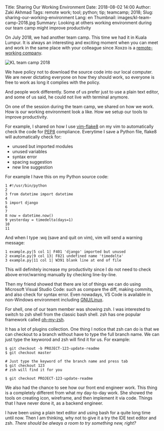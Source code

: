 Title: Sharing Our Working Environment
Date: 2018-08-02 14:00
Author: Zaki Akhmad
Tags: remote work; tool; python; tip; teamcamp; 2018;
Slug: sharing-our-working-environment
Lang: en
Thumbnail: images/kl-team-camp-2018.jpg
Summary: Looking at others working environment during our team camp might improve productivity

On July 2018, we had another team camp.
This time we had it in Kuala Lumpur. It is always an interesting and exciting
moment when you can meet and work in the same place with your colleague since
Xoxzo is a
[remote-working company](https://blog.xoxzo.com/2016/04/22/the-communication-costs-of-remote-work/).

![KL team camp 2018](/images/kl-team-camp-2018.jpg)

We have policy not to download the source code into our local computer. We are
never dictating everyone on how they should work, so everyone is free to work as
long it complies with the policy.

And people work differently. Some of us prefer just to use a plain text editor, and
some of us said, he could not live with terminal anymore.

On one of the session during the team camp, we shared on how we work. How is our
working environment look a like. How we setup our tools to improve productivity.

For example, I shared on how I use [vim-flake8](https://github.com/nvie/vim-flake8)
on my vim to automatically check the code for [PEP8](https://www.python.org/dev/peps/pep-0008/)
compliance. Everytime I save a Python file, flake8 will automatically check for:

* unused but imported modules
* unused variables
* syntax error
* spacing suggestion
* new line suggestion

For example I have this on my Python source code:
```
1 #!/usr/bin/python
2
3 from datetime import datetime
4
5 import django
6
7
8 now = datetime.now()
9 yesterday = timedelta(days=1)
10
11
```

And when I type :wq (save and quit on vim), vim will send a warning message:
```
1 example.py|5 col 1| F401 'django' imported but unused
2 example.py|9 col 13| F821 undefined name 'timedelta'
3 example.py|11 col 1| W391 blank line at end of file
```

This will definitely increase my productivity since I do not need to check
above error/warning manually by checking line-by-line.

Then my friend showed that there are lot of things we can do using Microsoft
Visual Studio Code: such as compare the diff, making commits, and also check
for syntax error. Even nowadays, VS Code is available in non-Windows
environment including [GNU/Linux](https://code.visualstudio.com/docs/setup/linux).

For shell, one of our team member was showing zsh. I was interested to switch to
zsh shell from the classic bash shell. zsh has one popular framework called
[oh-my-zsh](https://github.com/robbyrussell/oh-my-zsh).

It has a lot of plugins collection. One thing I notice that zsh can
do is that we can checkout to a branch without have to type the full branch
name. We can just type the keyworod and zsh will find it for us. For example:

```
$ git checkout -b PROJECT-123-update-readme
$ git checkout master

# Just type the keyword of the branch name and press tab
$ git checkout 123
# zsh will find it for you

$ git checkout PROJECT-123-update-readme
```

We also had the chance to see how our front end engineer work. This thing is a
completely different from what my day-to-day work. She showed the tools on
creating icon, wireframe, and then implement it via code. Things that I have
never done it, as a backend engineer.

I have been using a plain text editor and using bash for a quite long time until
now. Then I am thinking, why not to give it a try the IDE text editor and zsh.
_There should be always a room to try something new, right?_
